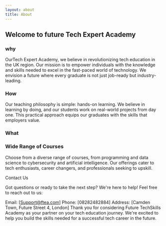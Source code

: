 ```yaml
---
layout: about
title: About
---
```


## Welcome to future Tech Expert Academy 

### why 
OurTech Expert Academy, we believe in revolutionizing tech education in the UK region. Our mission is to empower individuals with the knowledge and skills needed to excel in the fast-paced world of technology. We envision a future where every graduate is not just job-ready but industry-leading.


### How 
Our teaching philosophy is simple: hands-on learning. We believe in learning by doing, and our students work on real-world projects from day one. This practical approach equips our graduates with the skills that employers value.


### What 

### Wide Range of Courses

Choose from a diverse range of courses, from programming and data science to cybersecurity and artificial intelligence. Our offerings cater to tech enthusiasts, career changers, and professionals seeking to upskill.

Contact Us

Got questions or ready to take the next step? We're here to help! Feel free to reach out to us:

Email: [Support@ftea.com]
Phone: [08282482884]
Address: [Camden Town, Future Street 4, London]
Thank you for considering Future TechSkills Academy as your partner on your tech education journey. We're excited to help you build the skills needed for a successful tech career in the future.



